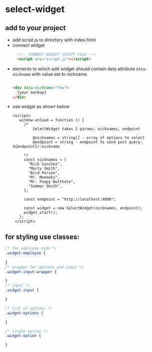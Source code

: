 # select-widget

## add to your project

- add script.js to directory with index.html
- connect widget 
  ```HTML
    <!-- CONNECT WIDGET SCRIPT FILE -->
    <script src="script.js"></script>
  ```
- elements to which add widget should contain data attribute `data-nickname` with value set to nickname 
  ```HTML

  <div data-nickname="foo">
    {your markup}
  </div>
  ```
- use widget as showт below
   ```
   <script>
      window.onload = function () {
        /* 
            SelectWidget takes 2 params: nicknames, endpoint

            @nicknames = string[] - array of options to select
            @endpoint = string - endpoint to send post query: ${endpoint}/:nickname

        */
        const nicknames = [
          "Rick Sanchez",
          "Morty Smith",
          "Bird Person",
          "Mr. Meeeeks",
          "Mr. Poopy Butthole",
          "Summer Smith",
        ];

        const endpoint = "http://localhost:4000";

        const widget = new SelectWidget(nicknames, endpoint);
        widget.start();
      };
    </script>
   
   ```

## for styling use classes:

```css
/* for employee node */
.widget-employee {
    
}
/* wrapper for options and input */
.widget-input-wrapper {

}
/* input */
.widget-input {

}

/* list of options */
.widget-options {

}

/* single option */
.widget-option {

}
```
